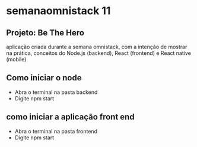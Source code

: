 # semanaomnistack 11
## Projeto: Be The Hero

aplicação criada durante a semana omnistack, com a intenção de mostrar na prática, conceitos do Node.js (backend), React (frontend) e React native (mobile)

## Como iniciar o node
- Abra o terminal na pasta backend
- Digite npm start

## como iniciar a aplicação front end
- Abra o terminal na pasta frontend
- Digite npm start



